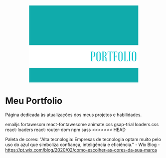 <p align="center">
  <img src="Banner-Readme.png" width="350" alt="banner portfolio">
</p>


<h1 align="rigth">Meu Portfolio</h1>


Página dedicada às atualizações dos meus projetos e habilidades. 

emailjs
fortawesom
react-fontawesome
animate.css
gsap-trial
loaders.css
react-loaders
react-router-dom
npm sass
<<<<<<< HEAD


Paleta de cores: "Alta tecnologia: Empresas de tecnologia optam muito pelo uso do azul que simboliza confiança, inteligência e eficiência." - Wix Blog -https://pt.wix.com/blog/2020/02/como-escolher-as-cores-da-sua-marca
